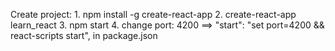 Create project:
    1. npm install -g create-react-app
    2. create-react-app learn_react
    3. npm start
    4. change port: 4200 ==> "start": "set port=4200 && react-scripts start", in package.json
